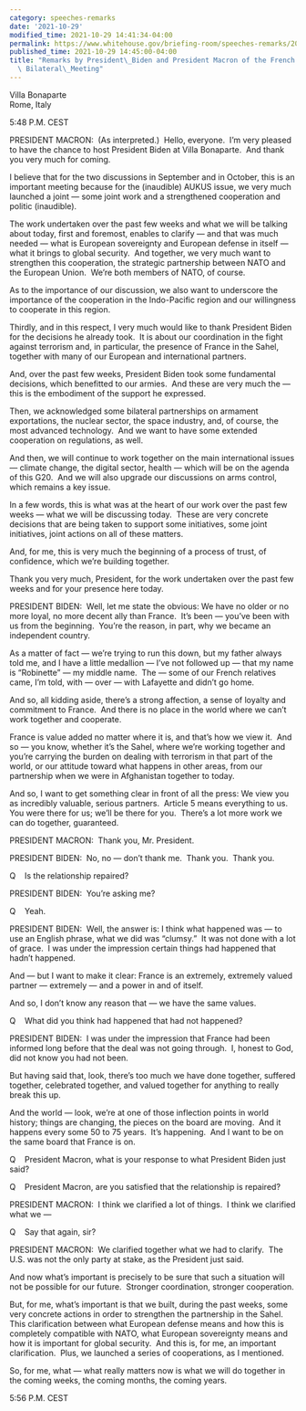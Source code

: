 ```yaml
---
category: speeches-remarks
date: '2021-10-29'
modified_time: 2021-10-29 14:41:34-04:00
permalink: https://www.whitehouse.gov/briefing-room/speeches-remarks/2021/10/29/remarks-by-president-biden-and-president-macron-of-the-french-republic-before-bilateral-meeting-2/
published_time: 2021-10-29 14:45:00-04:00
title: "Remarks by President\_Biden and President Macron of the French Republic Before\
  \ Bilateral\_Meeting"
---
```

 
Villa Bonaparte  
Rome, Italy

5:48 P.M. CEST

PRESIDENT MACRON:  (As interpreted.)  Hello, everyone.  I’m very pleased
to have the chance to host President Biden at Villa Bonaparte.  And
thank you very much for coming. 

I believe that for the two discussions in September and in October, this
is an important meeting because for the (inaudible) AUKUS issue, we very
much launched a joint — some joint work and a strengthened cooperation
and politic (inaudible).

The work undertaken over the past few weeks and what we will be talking
about today, first and foremost, enables to clarify — and that was much
needed — what is European sovereignty and European defense in itself —
what it brings to global security.  And together, we very much want to
strengthen this cooperation, the strategic partnership between NATO and
the European Union.  We’re both members of NATO, of course. 

As to the importance of our discussion, we also want to underscore the
importance of the cooperation in the Indo-Pacific region and our
willingness to cooperate in this region.

Thirdly, and in this respect, I very much would like to thank President
Biden for the decisions he already took.  It is about our coordination
in the fight against terrorism and, in particular, the presence of
France in the Sahel, together with many of our European and
international partners.

And, over the past few weeks, President Biden took some fundamental
decisions, which benefitted to our armies.  And these are very much the
— this is the embodiment of the support he expressed.

Then, we acknowledged some bilateral partnerships on armament
exportations, the nuclear sector, the space industry, and, of course,
the most advanced technology.  And we want to have some extended
cooperation on regulations, as well.

And then, we will continue to work together on the main international
issues — climate change, the digital sector, health — which will be on
the agenda of this G20.  And we will also upgrade our discussions on
arms control, which remains a key issue.

In a few words, this is what was at the heart of our work over the past
few weeks — what we will be discussing today.  These are very concrete
decisions that are being taken to support some initiatives, some joint
initiatives, joint actions on all of these matters.

And, for me, this is very much the beginning of a process of trust, of
confidence, which we’re building together.

Thank you very much, President, for the work undertaken over the past
few weeks and for your presence here today.

PRESIDENT BIDEN:  Well, let me state the obvious: We have no older or no
more loyal, no more decent ally than France.  It’s been — you’ve been
with us from the beginning.  You’re the reason, in part, why we became
an independent country.

As a matter of fact — we’re trying to run this down, but my father
always told me, and I have a little medallion — I’ve not followed up —
that my name is “Robinette” — my middle name.  The — some of our French
relatives came, I’m told, with — over — with Lafayette and didn’t go
home.

And so, all kidding aside, there’s a strong affection, a sense of
loyalty and commitment to France.  And there is no place in the world
where we can’t work together and cooperate. 

France is value added no matter where it is, and that’s how we view it. 
And so — you know, whether it’s the Sahel, where we’re working together
and you’re carrying the burden on dealing with terrorism in that part of
the world, or our attitude toward what happens in other areas, from our
partnership when we were in Afghanistan together to today.

And so, I want to get something clear in front of all the press: We view
you as incredibly valuable, serious partners.  Article 5 means
everything to us.  You were there for us; we’ll be there for you. 
There’s a lot more work we can do together, guaranteed.

PRESIDENT MACRON:  Thank you, Mr. President.

PRESIDENT BIDEN:  No, no — don’t thank me.  Thank you.  Thank you.

Q    Is the relationship repaired?

PRESIDENT BIDEN:  You’re asking me? 

Q    Yeah.

PRESIDENT BIDEN:  Well, the answer is: I think what happened was — to
use an English phrase, what we did was “clumsy.”  It was not done with a
lot of grace.  I was under the impression certain things had happened
that hadn’t happened. 

And — but I want to make it clear: France is an extremely, extremely
valued partner — extremely — and a power in and of itself.

And so, I don’t know any reason that — we have the same values. 

Q    What did you think had happened that had not happened?

PRESIDENT BIDEN:  I was under the impression that France had been
informed long before that the deal was not going through.  I, honest to
God, did not know you had not been.

But having said that, look, there’s too much we have done together,
suffered together, celebrated together, and valued together for anything
to really break this up. 

And the world — look, we’re at one of those inflection points in world
history; things are changing, the pieces on the board are moving.  And
it happens every some 50 to 75 years.  It’s happening.  And I want to be
on the same board that France is on.

Q    President Macron, what is your response to what President Biden
just said?

Q    President Macron, are you satisfied that the relationship is
repaired?

PRESIDENT MACRON:  I think we clarified a lot of things.  I think we
clarified what we —

Q    Say that again, sir?

PRESIDENT MACRON:  We clarified together what we had to clarify.  The
U.S. was not the only party at stake, as the President just said.

And now what’s important is precisely to be sure that such a situation
will not be possible for our future.  Stronger coordination, stronger
cooperation. 

But, for me, what’s important is that we built, during the past weeks,
some very concrete actions in order to strengthen the partnership in the
Sahel.  This clarification between what European defense means and how
this is completely compatible with NATO, what European sovereignty means
and how it is important for global security.  And this is, for me, an
important clarification.  Plus, we launched a series of cooperations, as
I mentioned.

So, for me, what — what really matters now is what we will do together
in the coming weeks, the coming months, the coming years.

5:56 P.M. CEST
